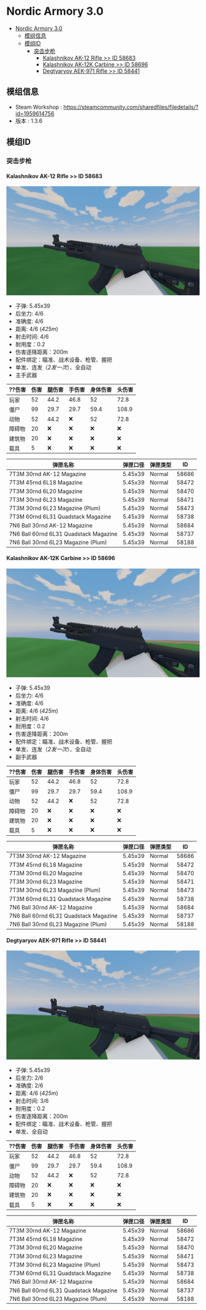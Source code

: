 # Nordic Armory 3.0
- [Nordic Armory 3.0](#nordic-armory-30)
  - [模组信息](#模组信息)
  - [模组ID](#模组id)
    - [突击步枪](#突击步枪)
      - [Kalashnikov AK-12 Rifle >> ID 58683](#kalashnikov-ak-12-rifle--id-58683)
      - [Kalashnikov AK-12K Carbine >> ID 58696](#kalashnikov-ak-12k-carbine--id-58696)
      - [Degtyaryov AEK-971 Rifle >> ID 58441](#degtyaryov-aek-971-rifle--id-58441)
## 模组信息
- Steam Workshop : https://steamcommunity.com/sharedfiles/filedetails/?id=1959614756
- 版本 : 1.3.6
## 模组ID
### 突击步枪
#### Kalashnikov AK-12 Rifle >> ID 58683
![img](../../IDList_Img/Mod/nordic_armory_3.0/Kalashnikov%20AK-12%20Rifle_20220617161736_preview.jpg)
- 子弹: 5.45x39
- 后坐力: 4/6
- 准确度: 4/6
- 距离: 4/6 (*425m*)
- 射击时间: 4/6
- 耐用度：0.2
- 伤害逐降距离：200m
- 配件绑定：瞄准、战术设备、枪管、握把
- 单发、连发（*2发一次*）、全自动
- 主手武器

| ??伤害 | 伤害 | 腿伤害 | 手伤害 | 身体伤害 | 头伤害 |
| ------ | ---- | ------ | ------ | -------- | ------ |
| 玩家   | 52   | 44.2   | 46.8   | 52       | 72.8   |
| 僵尸   | 99   | 29.7   | 29.7   | 59.4     | 108.9  |
| 动物   | 52   | 44.2   | ❌      | 52       | 72.8   |
| 障碍物 | 20   | ❌      | ❌      | ❌        | ❌      |
| 建筑物 | 20   | ❌      | ❌      | ❌        | ❌      |
| 载具   | 5    | ❌      | ❌      | ❌        | ❌      |

| 弹匣名称                               | 弹匣口径 | 弹匣类型 | ID    |
| -------------------------------------- | -------- | -------- | ----- |
| 7T3M 30rnd AK-12 Magazine              | 5.45x39  | Normal   | 58686 |
| 7T3M 45rnd 6L18 Magazine               | 5.45x39  | Normal   | 58472 |
| 7T3M 30rnd 6L20 Magazine               | 5.45x39  | Normal   | 58470 |
| 7T3M 30rnd 6L23 Magazine               | 5.45x39  | Normal   | 58471 |
| 7T3M 30rnd 6L23 Magazine (Plum)        | 5.45x39  | Normal   | 58473 |
| 7T3M 60rnd 6L31 Quadstack Magazine     | 5.45x39  | Normal   | 58738 |
| 7N6 Ball 30rnd AK-12 Magazine          | 5.45x39  | Normal   | 58684 |
| 7N6 Ball 60rnd 6L31 Quadstack Magazine | 5.45x39  | Normal   | 58737 |
| 7N6 Ball 30rnd 6L23 Magazine (Plum)    | 5.45x39  | Normal   | 58188 |

#### Kalashnikov AK-12K Carbine >> ID 58696
![img](../../IDList_Img/Mod/nordic_armory_3.0/Kalashnikov%20AK-12K%20Carbine_20220618122258_preview.jpg)
- 子弹: 5.45x39
- 后坐力: 4/6
- 准确度: 4/6
- 距离: 4/6 (*425m*)
- 射击时间: 4/6
- 耐用度：0.2
- 伤害逐降距离：200m
- 配件绑定：瞄准、战术设备、枪管、握把
- 单发、连发（*2发一次*）、全自动
- 副手武器

| ??伤害 | 伤害 | 腿伤害 | 手伤害 | 身体伤害 | 头伤害 |
| ------ | ---- | ------ | ------ | -------- | ------ |
| 玩家   | 52   | 44.2   | 46.8   | 52       | 72.8   |
| 僵尸   | 99   | 29.7   | 29.7   | 59.4     | 108.9  |
| 动物   | 52   | 44.2   | ❌      | 52       | 72.8   |
| 障碍物 | 20   | ❌      | ❌      | ❌        | ❌      |
| 建筑物 | 20   | ❌      | ❌      | ❌        | ❌      |
| 载具   | 5    | ❌      | ❌      | ❌        | ❌      |

| 弹匣名称                               | 弹匣口径 | 弹匣类型 | ID    |
| -------------------------------------- | -------- | -------- | ----- |
| 7T3M 30rnd AK-12 Magazine              | 5.45x39  | Normal   | 58686 |
| 7T3M 45rnd 6L18 Magazine               | 5.45x39  | Normal   | 58472 |
| 7T3M 30rnd 6L20 Magazine               | 5.45x39  | Normal   | 58470 |
| 7T3M 30rnd 6L23 Magazine               | 5.45x39  | Normal   | 58471 |
| 7T3M 30rnd 6L23 Magazine (Plum)        | 5.45x39  | Normal   | 58473 |
| 7T3M 60rnd 6L31 Quadstack Magazine     | 5.45x39  | Normal   | 58738 |
| 7N6 Ball 30rnd AK-12 Magazine          | 5.45x39  | Normal   | 58684 |
| 7N6 Ball 60rnd 6L31 Quadstack Magazine | 5.45x39  | Normal   | 58737 |
| 7N6 Ball 30rnd 6L23 Magazine (Plum)    | 5.45x39  | Normal   | 58188 |

#### Degtyaryov AEK-971 Rifle >> ID 58441
![img](../../IDList_Img/Mod/nordic_armory_3.0/Degtyaryov%20AEK-971%20Rifle_20220618124151_preview.jpg)
- 子弹: 5.45x39
- 后坐力: 2/6
- 准确度: 2/6
- 距离: 4/6 (*425m*)
- 射击时间: 3/6
- 耐用度：0.2
- 伤害逐降距离：200m
- 配件绑定：瞄准、战术设备、枪管、握把
- 单发、全自动

| ??伤害 | 伤害 | 腿伤害 | 手伤害 | 身体伤害 | 头伤害 |
| ------ | ---- | ------ | ------ | -------- | ------ |
| 玩家   | 52   | 44.2   | 46.8   | 52       | 72.8   |
| 僵尸   | 99   | 29.7   | 29.7   | 59.4     | 108.9  |
| 动物   | 52   | 44.2   | ❌      | 52       | 72.8   |
| 障碍物 | 20   | ❌      | ❌      | ❌        | ❌      |
| 建筑物 | 20   | ❌      | ❌      | ❌        | ❌      |
| 载具   | 5    | ❌      | ❌      | ❌        | ❌      |

| 弹匣名称                               | 弹匣口径 | 弹匣类型 | ID    |
| -------------------------------------- | -------- | -------- | ----- |
| 7T3M 30rnd AK-12 Magazine              | 5.45x39  | Normal   | 58686 |
| 7T3M 45rnd 6L18 Magazine               | 5.45x39  | Normal   | 58472 |
| 7T3M 30rnd 6L20 Magazine               | 5.45x39  | Normal   | 58470 |
| 7T3M 30rnd 6L23 Magazine               | 5.45x39  | Normal   | 58471 |
| 7T3M 30rnd 6L23 Magazine (Plum)        | 5.45x39  | Normal   | 58473 |
| 7T3M 60rnd 6L31 Quadstack Magazine     | 5.45x39  | Normal   | 58738 |
| 7N6 Ball 30rnd AK-12 Magazine          | 5.45x39  | Normal   | 58684 |
| 7N6 Ball 60rnd 6L31 Quadstack Magazine | 5.45x39  | Normal   | 58737 |
| 7N6 Ball 30rnd 6L23 Magazine (Plum)    | 5.45x39  | Normal   | 58188 |